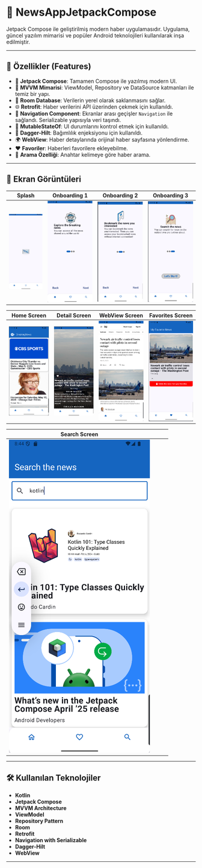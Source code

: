 # 📰 NewsAppJetpackCompose

Jetpack Compose ile geliştirilmiş modern haber uygulamasıdır. Uygulama, güncel yazılım mimarisi ve popüler Android teknolojileri kullanılarak inşa edilmiştir.

---

## 🚀 Özellikler (Features)

- 🧱 **Jetpack Compose**: Tamamen Compose ile yazılmış modern UI.
- 🧠 **MVVM Mimarisi**: ViewModel, Repository ve DataSource katmanları ile temiz bir yapı.
- 💾 **Room Database**: Verilerin yerel olarak saklanmasını sağlar.
- 🌐 **Retrofit**: Haber verilerini API üzerinden çekmek için kullanıldı.
- 🧭 **Navigation Component**: Ekranlar arası geçişler `Navigation` ile sağlandı. Serializable yapısıyla veri taşındı.
- 🔁 **MutableStateOf**: UI durumlarını kontrol etmek için kullanıldı.
- 🔐 **Dagger-Hilt**: Bağımlılık enjeksiyonu için kullanıldı.
- 🌍 **WebView**: Haber detaylarında orijinal haber sayfasına yönlendirme.
- ❤️ **Favoriler**: Haberleri favorilere ekleyebilme.
- 🔎 **Arama Özelliği**: Anahtar kelimeye göre haber arama.

---

## 📸 Ekran Görüntüleri

| Splash | Onboarding 1 | Onboarding 2 | Onboarding 3 |
|:--:|:--:|:--:|:--:|
| ![](screenshots/splashscreen.png) | ![](screenshots/onboarding1.png) | ![](screenshots/onboarding2.png) | ![](screenshots/onboarding3.png) |

| Home Screen | Detail Screen | WebView Screen | Favorites Screen |
|:--:|:--:|:--:|:--:|
| ![](screenshots/homepage.png) | ![](screenshots/detailscreen.png) | ![](screenshots/webviewscreen.png) | ![](screenshots/favoritesscreen.png) |

| Search Screen |  |  |  |
|:--:|:--:|:--:|:--:|
| ![](screenshots/searchscreen.png) |  |  |  |

---

## 🛠️ Kullanılan Teknolojiler

- **Kotlin**
- **Jetpack Compose**
- **MVVM Architecture**
- **ViewModel**
- **Repository Pattern**
- **Room**
- **Retrofit**
- **Navigation with Serializable**
- **Dagger-Hilt**
- **WebView**

---
